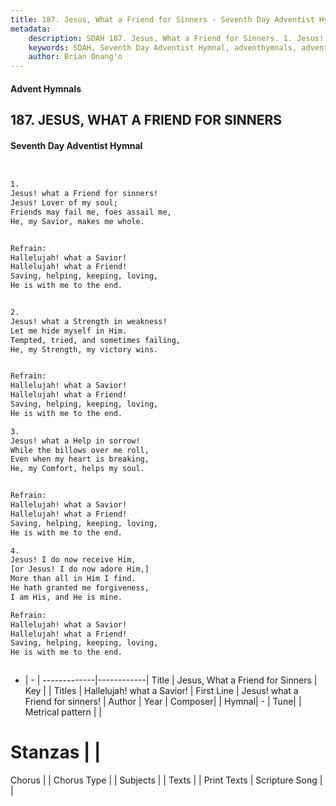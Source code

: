 ```yaml
---
title: 187. Jesus, What a Friend for Sinners - Seventh Day Adventist Hymnal
metadata:
    description: SDAH 187. Jesus, What a Friend for Sinners. 1. Jesus! what a Friend for sinners! Jesus! Lover of my soul; Friends may fail me, foes assail me, He, my Savior, makes me whole. 
    keywords: SDAH, Seventh Day Adventist Hymnal, adventhymnals, advent hymnals, Jesus, What a Friend for Sinners, Jesus! what a Friend for sinners! ,Hallelujah! what a Savior!
    author: Brian Onang'o
---
```


#### Advent Hymnals
## 187. JESUS, WHAT A FRIEND FOR SINNERS
#### Seventh Day Adventist Hymnal

```txt


1.
Jesus! what a Friend for sinners!
Jesus! Lover of my soul;
Friends may fail me, foes assail me,
He, my Savior, makes me whole.


Refrain:
Hallelujah! what a Savior!
Hallelujah! what a Friend!
Saving, helping, keeping, loving,
He is with me to the end.


2.
Jesus! what a Strength in weakness!
Let me hide myself in Him.
Tempted, tried, and sometimes failing,
He, my Strength, my victory wins.


Refrain:
Hallelujah! what a Savior!
Hallelujah! what a Friend!
Saving, helping, keeping, loving,
He is with me to the end.

3.
Jesus! what a Help in sorrow!
While the billows over me roll,
Even when my heart is breaking,
He, my Comfort, helps my soul.


Refrain:
Hallelujah! what a Savior!
Hallelujah! what a Friend!
Saving, helping, keeping, loving,
He is with me to the end.

4.
Jesus! I do now receive Him,
[or Jesus! I do now adore Him,]
More than all in Him I find.
He hath granted me forgiveness,
I am His, and He is mine.

Refrain:
Hallelujah! what a Savior!
Hallelujah! what a Friend!
Saving, helping, keeping, loving,
He is with me to the end.



```

- |   -  |
-------------|------------|
Title | Jesus, What a Friend for Sinners |
Key |  |
Titles | Hallelujah! what a Savior! |
First Line | Jesus! what a Friend for sinners! |
Author | 
Year | 
Composer|  |
Hymnal|  - |
Tune|  |
Metrical pattern | |
# Stanzas |  |
Chorus |  |
Chorus Type |  |
Subjects |  |
Texts |  |
Print Texts | 
Scripture Song |  |
  
